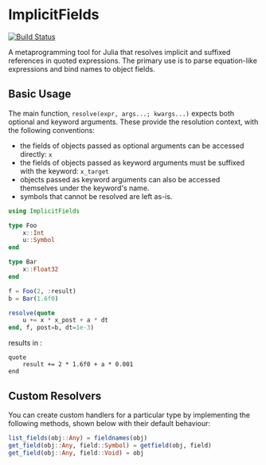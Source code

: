 # ImplicitFields

[![Build Status](https://travis-ci.org/damiendr/ImplicitFields.jl.svg?branch=master)](https://travis-ci.org/damiendr/ImplicitFields.jl)

A metaprogramming tool for Julia that resolves implicit and suffixed references in quoted expressions. The primary use is to parse equation-like expressions and bind names to object fields.

## Basic Usage

The main function, `resolve(expr, args...; kwargs...)` expects both optional and keyword arguments.
These provide the resolution context, with the following conventions:

- the fields of objects passed as optional arguments can be accessed directly: `x`
- the fields of objects passed as keyword arguments must be suffixed with the keyword: `x_target`
- objects passed as keyword arguments can also be accessed themselves under the keyword's name.
- symbols that cannot be resolved are left as-is.

```julia
using ImplicitFields

type Foo
    x::Int
    u::Symbol
end

type Bar
    x::Float32
end

f = Foo(2, :result)
b = Bar(1.6f0)

resolve(quote
    u += x * x_post + a * dt
end, f, post=b, dt=1e-3)
```

results in :
```
quote
    result += 2 * 1.6f0 + a * 0.001
end
```

## Custom Resolvers

You can create custom handlers for a particular type by implementing the following methods, shown below with their default behaviour:

```julia
list_fields(obj::Any) = fieldnames(obj)
get_field(obj::Any, field::Symbol) = getfield(obj, field)
get_field(obj::Any, field::Void) = obj
```

